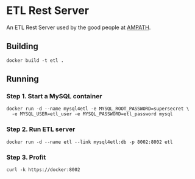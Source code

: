 ETL Rest Server
===============

An ETL Rest Server used by the good people at [AMPATH](https://github.com/ampath/).

Building
--------

    docker build -t etl .

Running
-------

### Step 1. Start a MySQL container

    docker run -d --name mysql4etl -e MYSQL_ROOT_PASSWORD=supersecret \
      -e MYSQL_USER=etl_user -e MYSQL_PASSWORD=etl_password mysql

### Step 2. Run ETL server

    docker run -d --name etl --link mysql4etl:db -p 8002:8002 etl

### Step 3. Profit

    curl -k https://docker:8002
